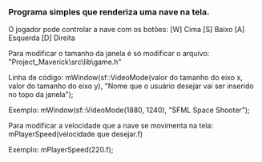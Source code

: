 ### Programa simples que renderiza uma nave na tela. ###

O jogador pode controlar a nave com os botões:
[W] Cima
[S] Baixo
[A] Esquerda
[D] Direita

Para modificar o tamanho da janela é só modificar o arquivo:
"Project_Maverick\src\lib\game.h"

Linha de código:
mWindow(sf::VideoMode(valor do tamanho do eixo x, valor do tamanho do eixo y), "Nome que o usuário desejar vai ser inserido no topo da janela");

Exemplo:
mWindow(sf::VideoMode(1880, 1240), "SFML Space Shooter");

Para modificar a velocidade que a nave se movimenta na tela:
mPlayerSpeed(velocidade que desejar.f)

Exemplo:
mPlayerSpeed(220.f);


